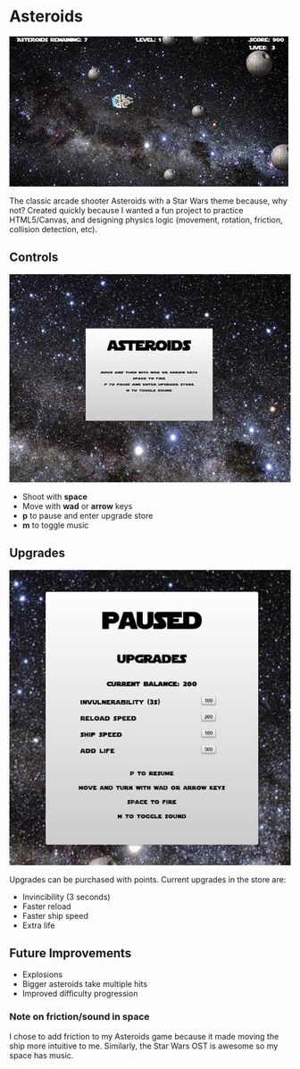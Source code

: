 # Asteroids

[![asteroids](./assets/asteroids.PNG)](http://stevendikowitz.com/asteroids/)

The classic arcade shooter Asteroids with a Star Wars theme because, why not? Created quickly because I wanted a fun project to practice HTML5/Canvas, and designing physics logic (movement, rotation, friction, collision detection, etc).

## Controls

[![newgame](./assets/newgame.PNG)](http://stevendikowitz.com/asteroids/)

* Shoot with **space**
* Move with **wad** or **arrow** keys
* **p** to pause and enter upgrade store
* **m** to toggle music

## Upgrades

[![store](./assets/store.PNG)](http://stevendikowitz.com/asteroids/)

Upgrades can be purchased with points. Current upgrades in the store are:
* Invincibility (3 seconds)
* Faster reload
* Faster ship speed
* Extra life

## Future Improvements
* Explosions
* Bigger asteroids take multiple hits
* Improved difficulty progression

### Note on friction/sound in space
I chose to add friction to my Asteroids game because it made moving the ship more intuitive to me. Similarly, the Star Wars OST is awesome so my space has music.


[asteroids]: ./assets/asteroids.PNG
[newgame]: ./assets/newgame.PNG
[store]: ./assets/store.PNG
